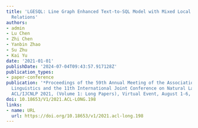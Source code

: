 ```yaml
---
title: 'LGESQL: Line Graph Enhanced Text-to-SQL Model with Mixed Local and Non-Local
  Relations'
authors:
- admin
- Lu Chen
- Zhi Chen
- Yanbin Zhao
- Su Zhu
- Kai Yu
date: '2021-01-01'
publishDate: '2024-07-04T09:43:57.917128Z'
publication_types:
- paper-conference
publication: '*Proceedings of the 59th Annual Meeting of the Association for Computational
  Linguistics and the 11th International Joint Conference on Natural Language Processing,
  ACL/IJCNLP 2021, (Volume 1: Long Papers), Virtual Event, August 1-6, 2021*'
doi: 10.18653/V1/2021.ACL-LONG.198
links:
- name: URL
  url: https://doi.org/10.18653/v1/2021.acl-long.198
---
```

